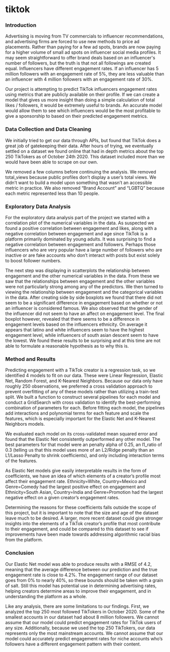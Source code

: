 # tiktok

### Introduction

Advertising is moving from TV commercials to influencer recommendations, and advertising firms are forced to use new methods to price ad placements. Rather than paying for a few ad spots, brands are now paying for a higher volume of small ad spots on influencer social media profiles. It may seem straightforward to offer brand deals based on an influencer's number of followers, but the truth is that not all followings are created equal. Influencers have different engagement rates. If an influencer has 5 million followers with an engagement rate of 5%, they are less valuable than an influencer with 4 million followers with an engagement rate of 30%.

Our project is attempting to predict TikTok influencers engagement rates using metrics that are publicly available on their profile. If we can create a model that gives us more insight than doing a simple calculation of total likes / followers, it would be extremely useful to brands. An accurate model would allow them to see which influencers would be the most profitable to give a sponsorship to based on their predicted engagement metrics.

### Data Collection and Data Cleaning

We initially tried to get our data through APIs, but found that TikTok does a great job of gatekeeping their data. After hours of trying, we eventually settled on a dataset we found online that had in depth metrics about the top 250 TikTokers as of October 24th 2020. This dataset included more than we would have been able to scrape on our own.

We removed a few columns before continuing the analysis. We removed total_views because public profiles don’t display a user’s total views. We didn’t want to build a model upon something that wasn’t an accessible metric in practice. We also removed “Brand Account” and “LGBTQ” because each metric represented less than 10 people.

### Exploratory Data Analysis

For the exploratory data analysis part of the project we started with a correlation plot of the numerical variables in the data. As suspected we found a positive correlation between engagement and likes, along with a negative correlation between engagement and age since TikTok is a platform primarily dominated by young adults. It was surprising to find a negative correlation between engagement and followers. Perhaps those influencers who are very popular have a large number of followers who are inactive or are fake accounts who don’t interact with posts but exist solely to boost follower numbers.

The next step was displaying in scatterplots the relationship between engagement and the other numerical variables in the data. From these we saw that the relationships between engagement and the other variables were not particularly strong among any of the predictors. We then turned to viewing the relationship between engagement and the categorical variables in the data. After creating side by side boxplots we found that there did not seem to be a significant difference in engagement based on whether or not an influencer is considered famous. We also observed that the gender of the influencer did not seem to have an affect on engagement level. The final boxplot however, revealed that there seems to be a difference in engagement levels based on the influencers ethnicity. On average it appears that latino and white influencers seem to have the highest engagement level, while influencers of south asian descent seem to have the lowest. We found these results to be surprising and at this time are not able to formulate a reasonable hypothesis as to why this is.

### Method and Results

Predicting engagement with a TikTok creator is a regression task, so we identified 4 models to fit on our data. These were Linear Regression, Elastic Net, Random Forest, and K-Nearest Neighbors. Because our data only have roughly 250 observations, we preferred a cross validation approach to prevent overfitting of any of these models rather than utilizing a train-test split. We built a function to construct several pipelines for each model and conduct a GridSearch with cross validation to identify the best-performing combination of parameters for each. Before fitting each model, the pipelines add interactions and polynomial terms for each feature and scale the features, which is especially important for the Elastic Net and K-Nearest Neighbors models.

We evaluated each model on its cross-validated mean squared error and found that the Elastic Net consistently outperformed any other model. The best parameters for that model were an penalty alpha of 0.25, an l1_ratio of 0.3 (telling us that this model uses more of an L2/Ridge penalty than an L1/Lasso Penalty to shrink coefficients), and only including interaction terms of the features.

As Elastic Net models give easily interpretable results in the form of coefficients, we have an idea of which elements of a creator’s profile most affect their engagement rate. Ethnicity=White, Country=Mexico and Genre=Comedy had the largest positive effect on engagement and Ethnicity=South Asian, Country=India and Genre=Promotion had the largest negative effect on a given creator’s engagement rates.

Determining the reasons for these coefficients falls outside the scope of this project, but it is important to note that the size and age of the dataset leave much to be desired. A larger, more recent dataset could give stronger insights into the elements of a TikTok creator’s profile that most contribute to their engagement, and could be compared to this dataset to see if improvements have been made towards addressing algorithmic racial bias from the platform.

### Conclusion

Our Elastic Net model was able to produce results with a RMSE of 4.2, meaning that the average difference between our prediction and the true engagement rate is close to 4.2%. The engagement range of our dataset goes from 0% to nearly 40%, so these bounds should be taken with a grain of salt. Still this model has potential use in determining advertising rates, helping creators determine areas to improve their engagement, and in understanding the platform as a whole.

Like any analysis, there are some limitations to our findings. First, we analyzed the top 250 most followed TikTokers in October 2020. Some of the smallest accounts in our dataset had about 8 million followers. We cannot assume that our model could predict engagement rates for TikTok users of any size. Additionally, because we used the top 250 TikTokers, our data represents only the most mainstream accounts. We cannot assume that our model could accurately predict engagement rates for niche accounts who’s followers have a different engagement pattern with their content.
